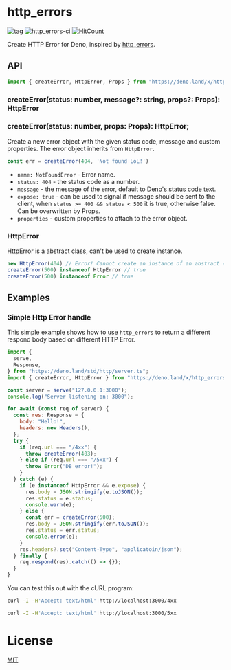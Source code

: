 # http_errors

[![tag](https://img.shields.io/github/tag/ako-deno/http_errors.svg)](https://github.com/ako-deno/http_errors/tags)
![http_errors-ci](https://github.com/ako-deno/http_errors/workflows/http_errors-ci/badge.svg)
[![HitCount](http://hits.dwyl.com/ako-deno/http_errors.svg)](http://hits.dwyl.com/ako-deno/http_errors)

Create HTTP Error for Deno, inspired by [http_errors](https://github.com/jshttp/http_errors).

## API

```js
import { createError, HttpError, Props } from "https://deno.land/x/http_errors/mod.ts";
```

### createError(status: number, message?: string, props?: Props): HttpError
### createError(status: number, props: Props): HttpError;
              
Create a new error object with the given status code, message and custom properties.
The error object inherits from `HttpError`.

```js
const err = createError(404, 'Not found LoL!')
```

- `name: NotFoundError` - Error name. 
- `status: 404` - the status code as a number.
- `message` - the message of the error, default to [Deno's status code text](https://deno.land/std/http/http_status.ts).
- `expose: true` - can be used to signal if message should be sent to the client, when `status >= 400 && status < 500` it is true, otherwise false. Can be overwritten by Props.
- `properties` - custom properties to attach to the error object.

### HttpError

HttpError is a abstract class, can't be used to create instance.

```js
new HttpError(404) // Error! Cannot create an instance of an abstract class.
createError(500) instanceof HttpError // true
createError(500) instanceof Error // true
```

## Examples

### Simple Http Error handle

This simple example shows how to use `http_errors` to return a different
respond body based on different HTTP Error.

```js
import {
  serve,
  Response,
} from "https://deno.land/std/http/server.ts";
import { createError, HttpError } from "https://deno.land/x/http_errors/mod.ts";

const server = serve("127.0.0.1:3000");
console.log("Server listening on: 3000");

for await (const req of server) {
  const res: Response = {
    body: "Hello!",
    headers: new Headers(),
  };
  try {
    if (req.url === "/4xx") {
      throw createError(403);
    } else if (req.url === "/5xx") {
      throw Error("DB error!");
    }
  } catch (e) {
    if (e instanceof HttpError && e.expose) {
      res.body = JSON.stringify(e.toJSON());
      res.status = e.status;
      console.warn(e);
    } else {
      const err = createError(500);
      res.body = JSON.stringify(err.toJSON());
      res.status = err.status;
      console.error(e);
    }
    res.headers?.set("Content-Type", "applicatoin/json");
  } finally {
    req.respond(res).catch(() => {});
  }
}

```

You can test this out with the cURL program:

```sh
curl -I -H'Accept: text/html' http://localhost:3000/4xx
```

```sh
curl -I -H'Accept: text/html' http://localhost:3000/5xx
```

# License

[MIT](./LICENSE)
